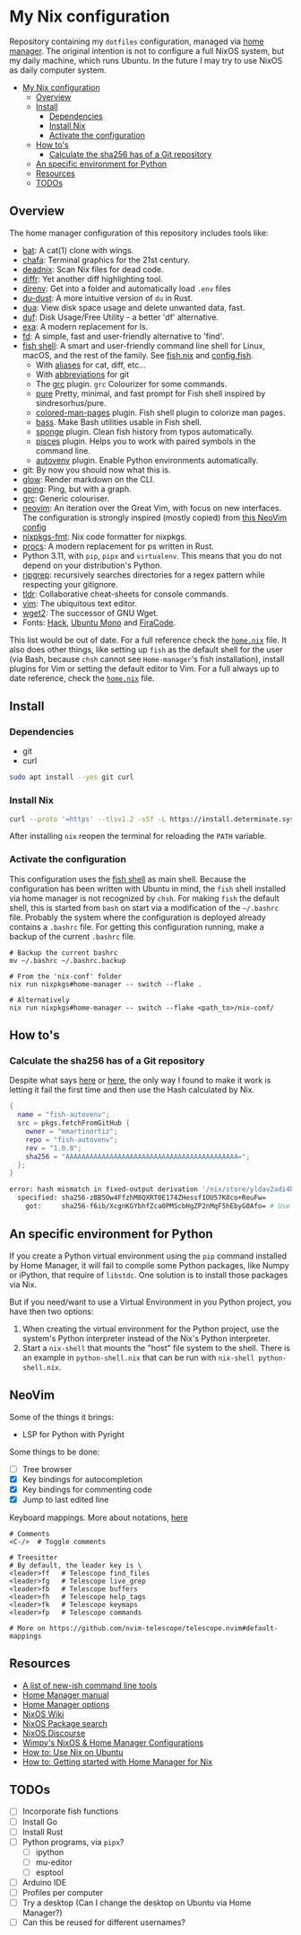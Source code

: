 # My Nix configuration

Repository containing my `dotfiles` configuration, managed via [home manager](<https://nix-community.github.io/home-manager/index.html>). The original intention is not to configure a full NixOS system, but my daily machine, which runs Ubuntu. In the future I may try to use NixOS as daily computer system.

- [My Nix configuration](#my-nix-configuration)
  - [Overview](#overview)
  - [Install](#install)
    - [Dependencies](#dependencies)
    - [Install Nix](#install-nix)
    - [Activate the configuration](#activate-the-configuration)
  - [How to's](#how-tos)
    - [Calculate the sha256 has of a Git repository](#calculate-the-sha256-has-of-a-git-repository)
  - [An specific environment for Python](#an-specific-environment-for-python)
  - [Resources](#resources)
  - [TODOs](#todos)

## Overview

The home manager configuration of this repository includes tools like:

- [bat](<https://github.com/sharkdp/bat>): A cat(1) clone with wings.
- [chafa](<https://hpjansson.org/chafa/>): Terminal graphics for the 21st century.
- [deadnix](<https://github.com/astro/deadnix>): Scan Nix files for dead code.
- [diffr](<https://github.com/mookid/diffr>): Yet another diff highlighting tool.
- [direnv](<https://direnv.net/>): Get into a folder and automatically load `.env` files
- [du-dust](<https://github.com/bootandy/dust>): A more intuitive version of `du` in Rust.
- [dua](<https://github.com/Byron/dua-cli>): View disk space usage and delete unwanted data, fast.
- [duf](<https://github.com/muesli/duf>): Disk Usage/Free Utility - a better 'df' alternative.
- [exa](<https://the.exa.website/>): A modern replacement for ls.
- [fd](<https://github.com/sharkdp/fd>): A simple, fast and user-friendly alternative to 'find'.
- [fish shell](<https://fishshell.com>): A smart and user-friendly command line shell for Linux, macOS, and the rest of the family. See [fish.nix](./home-manager/apps/fish.nix) and [config.fish](./home-manager/apps/config.fish).
  - With [aliases](<https://fishshell.com/docs/current/cmds/alias.html>) for cat, diff, etc...
  - With [abbreviations](<https://fishshell.com/docs/current/cmds/abbr.html>) for git
  - The [grc](<https://github.com/oh-my-fish/plugin-grc>) plugin. `grc` Colourizer for some commands.
  - [pure](<https://github.com/pure-fish/pure>) Pretty, minimal, and fast prompt for Fish shell inspired by sindresorhus/pure.
  - [colored-man-pages](<https://github.com/PatrickF1/colored_man_pages.fish>) plugin. Fish shell plugin to colorize man pages.
  - [bass](<https://github.com/edc/bass>). Make Bash utilities usable in Fish shell.
  - [sponge](<https://github.com/meaningful-ooo/sponge>) plugin. Clean fish history from typos automatically.
  - [pisces](<https://github.com/laughedelic/pisces>) plugin. Helps you to work with paired symbols in the command line.
  - [autovenv](<https://github.com/mmartinortiz/fish-autovenv>) plugin. Enable Python environments automatically.
- git: By now you should now what this is.
- [glow](<https://github.com/charmbracelet/glow>): Render markdown on the CLI.
- [gping](<https://github.com/orf/gping>): Ping, but with a graph.
- [grc](<https://github.com/garabik/grc>): Generic colouriser.
- [neovim](<https://neovim.io/>): An iteration over the Great Vim, with focus on new interfaces. The configuration is strongly inspired (mostly copied) from [this NeoVim config](<https://github.com/workflow/nixos-config/blob/5fb8b79b17e8edf3ac800179f6e2dfc75fa8bd22/home/neovim.nix>)
- [nixpkgs-fmt](<https://nix-community.github.io/nixpkgs-fmt/>): Nix code formatter for nixpkgs.
- [procs](<https://github.com/dalance/procs>): A modern replacement for ps written in Rust.
- Python 3.11, with `pip`, `pipx` and `virtualenv`. This means that you do not depend on your distribution's Python.
- [ripgrep](<https://github.com/BurntSushi/ripgrep>): recursively searches directories for a regex pattern while respecting your gitignore.
- [tldr](<https://tldr.sh/>): Collaborative cheat-sheets for console commands.
- [vim](<https://www.vim.org/>): The ubiquitous text editor.
- [wget2](<https://gitlab.com/gnuwget/wget2>): The successor of GNU Wget.
- Fonts: [Hack](<https://sourcefoundry.org/hack/>), [Ubuntu Mono](<https://design.ubuntu.com/font>) and [FiraCode](<https://github.com/tonsky/FiraCode>).

This list would be out of date. For a full reference check the [`home.nix`](./home-manager/home.nix) file. It also does other things, like setting up `fish` as the default shell for the user (via Bash, because `chsh` cannot see `Home-manager`'s fish installation), install plugins for Vim or setting the default editor to Vim. For a full always up to date reference, check the [`home.nix`](./home-manager/home.nix) file.

## Install

### Dependencies

- git
- curl

```bash
sudo apt install --yes git curl
```

### Install Nix

```bash
curl --proto '=https' --tlsv1.2 -sSf -L https://install.determinate.systems/nix | sh -s -- install
```

After installing `nix` reopen the terminal for reloading the `PATH` variable.

### Activate the configuration

This configuration uses the [fish shell](<https://fishshell.com/>) as main shell. Because the configuration has been written with Ubuntu in mind, the `fish` shell installed via home manager is not recognized by `chsh`. For making `fish` the default shell, this is started from `bash` on start via a modification of the `~/.bashrc` file. Probably the system where the configuration is deployed already contains a `.bashrc` file. For getting this configuration running, make a backup of the current `.bashrc` file.

```shell
# Backup the current bashrc
mv ~/.bashrc ~/.bashrc.backup

# From the 'nix-conf' folder
nix run nixpkgs#home-manager -- switch --flake .

# Alternatively
nix run nixpkgs#home-manager -- switch --flake <path_to>/nix-conf/
```

## How to's

### Calculate the sha256 has of a Git repository

Despite what says [here](<https://github.com/NixOS/nixpkgs/issues/191128>) or [here](<https://stackoverflow.com/questions/31659527/what-is-the-meaning-of-sha256-in-nixpkgs-fetchgit-where-does-the-value-come-fro>), the only way I found to make it work is letting it fail the first time and then use the Hash calculated by Nix.

```nix
{
  name = "fish-autovenv";
  src = pkgs.fetchFromGitHub {
    owner = "mmartinortiz";
    repo = "fish-autovenv";
    rev = "1.0.0";
    sha256 = "AAAAAAAAAAAAAAAAAAAAAAAAAAAAAAAAAAAAAAAAAAA=";
  };
}
```

```bash
error: hash mismatch in fixed-output derivation '/nix/store/yldav2adi4kr8ypfx0swsvgvzsc6wkfk-source.drv':
  specified: sha256-zBB5Ow4FfzhM8QXRT0E174ZHessf1OU57K8co+ReuFw=
    got:     sha256-f6ib/XcgnKGYbhfZca0PMScbHgZP2nMqF5hEbyG0Afo= # Use this one.
```

## An specific environment for Python

If you create a Python virtual environment using the `pip` command installed by Home Manager, it will fail to compile some Python packages, like Numpy or iPython, that require of `libstdc`. One solution is to install those packages via Nix.

But if you need/want to use a Virtual Environment in you Python project, you have then two options:

1. When creating the virtual environment for the Python project, use the system's Python interpreter instead of the Nix's Python interpreter.
2. Start a `nix-shell` that mounts the "host" file system to the shell. There is an example in `python-shell.nix` that can be run with `nix-shell python-shell.nix`.

## NeoVim

Some of the things it brings:

- LSP for Python with Pyright

Some things to be done:

- [ ] Tree browser
- [x] Key bindings for autocompletion
- [x] Key bindings for commenting code
- [x] Jump to last edited line

Keyboard mappings. More about notations, [here](<https://neovim.io/doc/user/intro.html#key-notation>)

```
# Comments
<C-/>  # Toggle comments

# Treesitter
# By default, the leader key is \
<leader>ff   # Telescope find_files
<leader>fg   # Telescope live_grep
<leader>fb   # Telescope buffers
<leader>fh   # Telescope help_tags
<leader>fk   # Telescope keymaps
<leader>fp   # Telescope commands

# More on https://github.com/nvim-telescope/telescope.nvim#default-mappings
```

## Resources

- [A list of new-ish command line tools](<https://jvns.ca/blog/2022/04/12/a-list-of-new-ish--command-line-tools/>)
- [Home Manager manual](<https://nix-community.github.io/home-manager/>)
- [Home Manager options](<https://rycee.gitlab.io/home-manager/options.html>)
- [NixOS Wiki](<https://nixos.wiki/wiki/Main_Page>)
- [NixOS Package search](<https://search.nixos.org/packages?channel=23.05&size=50&sort=relevance&type=packages&query=python311+venv>)
- [NixOS Discourse](<https://discourse.nixos.org/>)
- [Wimpy's NixOS & Home Manager Configurations](<https://github.com/wimpysworld/nix-config/tree/039e2f0151b03b9a3aa2991230a6becf75d91c43>)
- [How to: Use Nix on Ubuntu](<https://tech.aufomm.com/my-nix-journey-use-nix-with-ubuntu/#Install-Nix>)
- [How to: Getting started with Home Manager for Nix](<https://ghedam.at/24353/tutorial-getting-started-with-home-manager-for-nix>)

## TODOs

- [ ] Incorporate fish functions
- [ ] Install Go
- [ ] Install Rust
- [ ] Python programs, via `pipx`?
  - [ ] ipython
  - [ ] mu-editor
  - [ ] esptool
- [ ] Arduino IDE
- [ ] Profiles per computer
- [ ] Try a desktop (Can I change the desktop on Ubuntu via Home Manager?)
- [ ] Can this be reused for different usernames?

